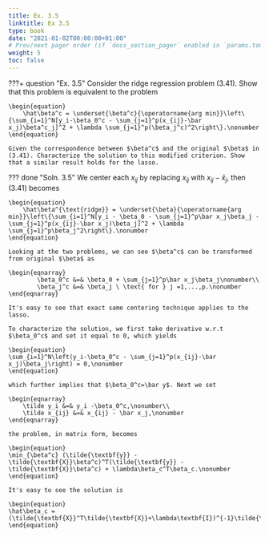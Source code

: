 ```yaml
---
title: Ex. 3.5
linktitle: Ex 3.5
type: book
date: "2021-01-02T00:00:00+01:00"
# Prev/next pager order (if `docs_section_pager` enabled in `params.toml`)
weight: 5
toc: false
---
```


???+ question "Ex. 3.5"
    Consider the ridge regression problem (3.41). Show that this problem is equivalent to the problem

    \begin{equation}
        \hat\beta^c = \underset{\beta^c}{\operatorname{arg min}}\left\{\sum_{i=1}^N[y_i-\beta_0^c - \sum_{j=1}^p(x_{ij}-\bar x_j)\beta^c_j]^2 + \lambda \sum_{j=1}^p(\beta_j^c)^2\right\}.\nonumber
    \end{equation}

    Given the correspondence between $\beta^c$ and the original $\beta$ in (3.41). Characterize the solution to this modified criterion. Show that a similar result holds for the lasso.

??? done "Soln. 3.5" 
    We center each $x_{ij}$ by replacing $x_{ij}$ with $x_{ij}-\bar x_j$, then (3.41) becomes

    \begin{equation}
        \hat\beta^{\text{ridge}} = \underset{\beta}{\operatorname{arg min}}\left\{\sum_{i=1}^N[y_i - \beta_0 - \sum_{j=1}^p\bar x_j\beta_j - \sum_{j=1}^p(x_{ij}-\bar x_j)\beta_j]^2 + \lambda \sum_{j=1}^p\beta_j^2\right\}.\nonumber 	
    \end{equation}

    Looking at the two problems, we can see $\beta^c$ can be transformed from original $\beta$ as

    \begin{eqnarray}
            \beta_0^c &=& \beta_0 + \sum_{j=1}^p\bar x_j\beta_j\nonumber\\
            \beta_j^c &=& \beta_j \ \text{ for } j =1,...,p.\nonumber
    \end{eqnarray}

    It's easy to see that exact same centering technique applies to the lasso. 

    To characterize the solution, we first take derivative w.r.t $\beta_0^c$ and set it equal to 0, which yields

    \begin{equation}
    \sum_{i=1}^N\left(y_i-\beta_0^c - \sum_{j=1}^p(x_{ij}-\bar x_j)\beta_j\right) = 0,\nonumber
    \end{equation}   

    which further implies that $\beta_0^c=\bar y$. Next we set 

    \begin{eqnarray}
        \tilde y_i &=& y_i -\beta_0^c,\nonumber\\
        \tilde x_{ij} &=& x_{ij} - \bar x_j,\nonumber
    \end{eqnarray}	

    the problem, in matrix form, becomes

    \begin{equation}
    \min_{\beta^c} (\tilde{\textbf{y}} - \tilde{\textbf{X}}\beta^c)^T(\tilde{\textbf{y}} - \tilde{\textbf{X}}\beta^c) + \lambda\beta_c^T\beta_c.\nonumber
    \end{equation}

    It's easy to see the solution is

    \begin{equation}
    \hat\beta_c = (\tilde{\textbf{X}}^T\tilde{\textbf{X}}+\lambda\textbf{I})^{-1}\tilde{\textbf{X}}^T\textbf{y}.\nonumber
    \end{equation}